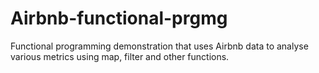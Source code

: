 # Airbnb-functional-prgmg
Functional programming demonstration that uses Airbnb data to analyse various metrics using map, filter and other functions.

